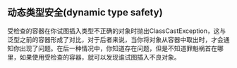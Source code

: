 ## 动态类型安全(dynamic type safety)

受检查的容器在你试图插入类型不正确的对象时抛出ClassCastException，这与泛型之前的容器形成了对比，对于后者来说，当你将对象从容器中取出时，才会通知你出现了问题。在后一种情况中，你知道存在问题，但是不知道罪魁祸首在哪里，如果使用受检查的容器，就可以发现谁试图插入不良对象。